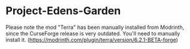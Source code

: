 # Project-Edens-Garden

Please note the mod "Terra" has been manually installed from Modrinth, since the CurseForge release is very outdated.
You'll need to manually install it. (https://modrinth.com/plugin/terra/version/6.2.1-BETA-forge)
